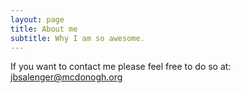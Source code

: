 ```yaml
---
layout: page
title: About me
subtitle: Why I am so awesome.
---
```


If you want to contact me please feel free to do so at: jbsalenger@mcdonogh.org
